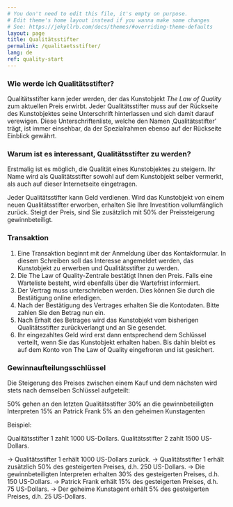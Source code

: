 ```yaml
---
# You don't need to edit this file, it's empty on purpose.
# Edit theme's home layout instead if you wanna make some changes
# See: https://jekyllrb.com/docs/themes/#overriding-theme-defaults
layout: page
title: Qualitätsstifter
permalink: /qualitaetsstifter/
lang: de
ref: quality-start
---
```

### Wie werde ich Qualitätsstifter?
Qualitätsstifter kann jeder werden, der das Kunstobjekt *The Law of Quality* zum aktuellen Preis erwirbt. Jeder Qualitätsstifter muss auf der Rückseite des Kunstobjektes seine Unterschrift hinterlassen und sich damit darauf verewigen. Diese Unterschriftenliste, welche den Namen ‚Qualitätsstifter’ trägt, ist immer einsehbar, da der Spezialrahmen ebenso auf der Rückseite Einblick gewährt.

### Warum ist es interessant, Qualitätsstifter zu werden?
Erstmalig ist es möglich, die Qualität eines Kunstobjektes zu steigern. Ihr Name wird als Qualitätsstifter sowohl auf dem Kunstobjekt selber vermerkt, als auch auf dieser Internetseite eingetragen.

Jeder Qualitätsstifter kann Geld verdienen. Wird das Kunstobjekt von einem neuen Qualitätsstifter erworben, erhalten Sie Ihre Investition vollumfänglich zurück. Steigt der Preis, sind Sie zusätzlich mit 50% der Preissteigerung gewinnbeteiligt.

### Transaktion
1. Eine Transaktion beginnt mit der Anmeldung über das Kontakformular. In diesem Schreiben soll das Interesse angemeldet werden, das Kunstobjekt zu erwerben und Qualitätsstifter zu werden. 
2. Die The Law of Quality-Zentrale bestätigt Ihnen den Preis. Falls eine Warteliste besteht, wird ebenfalls über die Wartefrist informiert. 
3. Der Vertrag muss unterschrieben werden. Dies können Sie durch die Bestätigung online erledigen. 
4. Nach der Bestätigung des Vertrages erhalten Sie die Kontodaten. Bitte zahlen Sie den Betrag nun ein.
5. Nach Erhalt des Betrages wird das Kunstobjekt vom bisherigen Qualitätsstifter zurückverlangt und an Sie gesendet.
6. Ihr eingezahltes Geld wird erst dann entsprechend dem Schlüssel verteilt, wenn Sie das Kunstobjekt erhalten haben. Bis dahin bleibt es auf dem Konto von The Law of Quality eingefroren und ist gesichert.

### Gewinnaufteilungsschlüssel
Die Steigerung des Preises zwischen einem Kauf und dem nächsten wird stets nach demselben Schlüssel aufgeteilt:

50% gehen an den letzten Qualitätsstifter
30% an die gewinnbeteiligten Interpreten
15% an Patrick Frank
5% an den geheimen Kunstagenten

Beispiel:

Qualitätsstifter 1 zahlt 1000 US-Dollars.
Qualitätsstifter 2 zahlt 1500 US-Dollars.

→ Qualitätsstifter 1 erhält 1000 US-Dollars zurück.
→ Qualitätsstifter 1 erhält zusätzlich 50% des gesteigerten Preises, d.h. 250 US-Dollars.
→ Die gewinnbeteiligten Interpreten erhalten 30% des gesteigerten Preises, d.h. 150 US-Dollars.
→ Patrick Frank erhält 15% des gesteigerten Preises, d.h. 75 US-Dollars.
→ Der geheime Kunstagent erhält 5% des gesteigerten Preises, d.h. 25 US-Dollars.